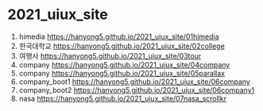 # 2021_uiux_site
1. himedia https://hanyong5.github.io/2021_uiux_site/01himedia
1. 한국대학교 https://hanyong5.github.io/2021_uiux_site/02college
1. 여행사 https://hanyong5.github.io/2021_uiux_site/03tour
1. company https://hanyong5.github.io/2021_uiux_site/04company
1. company https://hanyong5.github.io/2021_uiux_site/05parallax
1. company_boot1 https://hanyong5.github.io/2021_uiux_site/06company
1. company_boot2 https://hanyong5.github.io/2021_uiux_site/06company1
1. nasa https://hanyong5.github.io/2021_uiux_site/07nasa_scrollkr
